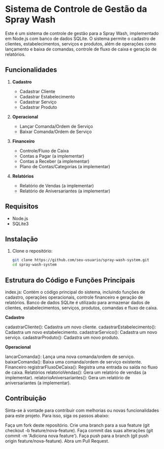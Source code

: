 # Sistema de Controle de Gestão da Spray Wash

Este é um sistema de controle de gestão para a Spray Wash, implementado em Node.js com banco de dados SQLite. O sistema permite o cadastro de clientes, estabelecimentos, serviços e produtos, além de operações como lançamento e baixa de comandas, controle de fluxo de caixa e geração de relatórios.

## Funcionalidades

1. **Cadastro**
   - Cadastrar Cliente
   - Cadastrar Estabelecimento
   - Cadastrar Serviço
   - Cadastrar Produto

2. **Operacional**
   - Lançar Comanda/Ordem de Serviço
   - Baixar Comanda/Ordem de Serviço

3. **Financeiro**
   - Controle/Fluxo de Caixa
   - Contas a Pagar (a implementar)
   - Contas a Receber (a implementar)
   - Plano de Contas/Categorias (a implementar)

4. **Relatórios**
   - Relatório de Vendas (a implementar)
   - Relatório de Aniversariantes (a implementar)

## Requisitos

- Node.js
- SQLite3

## Instalação

1. Clone o repositório:

   ```bash
   git clone https://github.com/seu-usuario/spray-wash-system.git
   cd spray-wash-system

## Estrutura do Código e Funções Principais

index.js: Contém o código principal do sistema, incluindo funções de cadastro, operações operacionais, controle financeiro e geração de relatórios.
Banco de dados SQLite é utilizado para armazenar dados de clientes, estabelecimentos, serviços, produtos, comandas e fluxo de caixa.

**Cadastro**

cadastrarCliente(): Cadastra um novo cliente.
cadastrarEstabelecimento(): Cadastra um novo estabelecimento.
cadastrarServico(): Cadastra um novo serviço.
cadastrarProduto(): Cadastra um novo produto.

**Operacional**

lancarComanda(): Lança uma nova comanda/ordem de serviço.
baixarComanda(): Baixa uma comanda/ordem de serviço existente.
Financeiro
registrarFluxoDeCaixa(): Registra uma entrada ou saída no fluxo de caixa.
Relatórios
relatorioVendas(): Gera um relatório de vendas (a implementar).
relatorioAniversariantes(): Gera um relatório de aniversariantes (a implementar).

## Contribuição

Sinta-se à vontade para contribuir com melhorias ou novas funcionalidades para este projeto. Para isso, siga os passos abaixo:

Faça um fork deste repositório.
Crie uma branch para a sua feature (git checkout -b feature/nova-feature).
Faça commit das suas alterações (git commit -m 'Adiciona nova feature').
Faça push para a branch (git push origin feature/nova-feature).
Abra um Pull Request.

